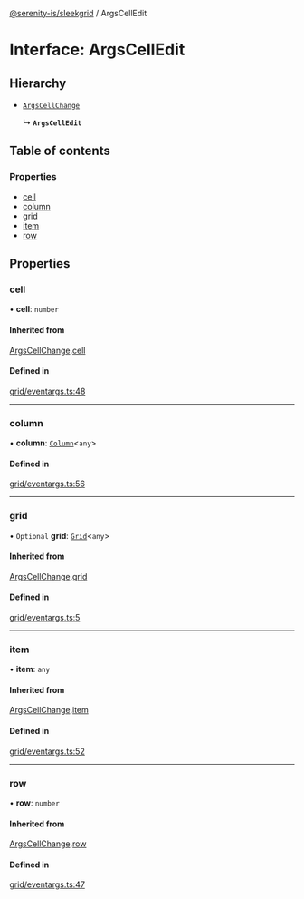 [@serenity-is/sleekgrid](../README.md) / ArgsCellEdit

# Interface: ArgsCellEdit

## Hierarchy

- [`ArgsCellChange`](ArgsCellChange.md)

  ↳ **`ArgsCellEdit`**

## Table of contents

### Properties

- [cell](ArgsCellEdit.md#cell)
- [column](ArgsCellEdit.md#column)
- [grid](ArgsCellEdit.md#grid)
- [item](ArgsCellEdit.md#item)
- [row](ArgsCellEdit.md#row)

## Properties

### cell

• **cell**: `number`

#### Inherited from

[ArgsCellChange](ArgsCellChange.md).[cell](ArgsCellChange.md#cell)

#### Defined in

[grid/eventargs.ts:48](https://github.com/serenity-is/sleekgrid/blob/master/src/grid/eventargs.ts#L48)

___

### column

• **column**: [`Column`](Column.md)\<`any`\>

#### Defined in

[grid/eventargs.ts:56](https://github.com/serenity-is/sleekgrid/blob/master/src/grid/eventargs.ts#L56)

___

### grid

• `Optional` **grid**: [`Grid`](../classes/Grid.md)\<`any`\>

#### Inherited from

[ArgsCellChange](ArgsCellChange.md).[grid](ArgsCellChange.md#grid)

#### Defined in

[grid/eventargs.ts:5](https://github.com/serenity-is/sleekgrid/blob/master/src/grid/eventargs.ts#L5)

___

### item

• **item**: `any`

#### Inherited from

[ArgsCellChange](ArgsCellChange.md).[item](ArgsCellChange.md#item)

#### Defined in

[grid/eventargs.ts:52](https://github.com/serenity-is/sleekgrid/blob/master/src/grid/eventargs.ts#L52)

___

### row

• **row**: `number`

#### Inherited from

[ArgsCellChange](ArgsCellChange.md).[row](ArgsCellChange.md#row)

#### Defined in

[grid/eventargs.ts:47](https://github.com/serenity-is/sleekgrid/blob/master/src/grid/eventargs.ts#L47)
